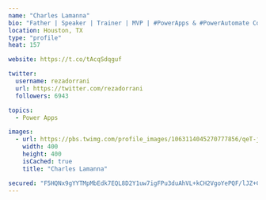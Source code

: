 ```yaml
---
name: "Charles Lamanna"
bio: "Father | Speaker | Trainer | MVP | #PowerApps & #PowerAutomate Community Super User | YouTuber Right-pointing triangle http://youtube.com/c/rezadorrani | Learn - Share - Clockwise rightwards and leftwards open circle arrows"
location: Houston, TX
type: "profile"
heat: 157

website: https://t.co/tAcqSdqguf

twitter:
  username: rezadorrani
  url: https://twitter.com/rezadorrani
  followers: 6943

topics:
  - Power Apps

images:
  - url: https://pbs.twimg.com/profile_images/1063114045270777856/qeT-jpWr_400x400.jpg
    width: 400
    height: 400
    isCached: true
    title: "Charles Lamanna"

secured: "F5HQNx9gYYTMpMbEdk7EQL8D2Y1uw7igFPu3duAhVL+kCH2VgoYePQF/lJZ+CT6tkdbzv6hY7J0Z3Ke30u2uCezm2cL67yOxKmN+lnUk+AB0C5GdsmGuCmUlHANJnk3AsxAKrZ4dsit1qlFwIqeOs1/6T+BjXa1UMmxp285DunoRhSf73Gf2QOMHXMNafqPLVnV7CnZY+WaD2apn3bRh5xmOJb8pKUnhzi4ie4oIsi8P2r66/g0nDTyq2BIqjlSLsqTy+VGyUQfsykyyhHX8TH/A7QmpbeBbNxSe0soQIIjVEbbuWMSNWVvSGb3Ci/YQXQ/UbLkV8uWqpanM/OiLecjx84FijEn+85D4Z0h9sJBCRZScPbiyflGLscNHh/mF5t5uF3VE8FuqXbBUbjayMEBRFCRTI5s7Uxadtmi5+H8=;gcP+MJA4PbAldP+O7TAoOg=="
---
```


